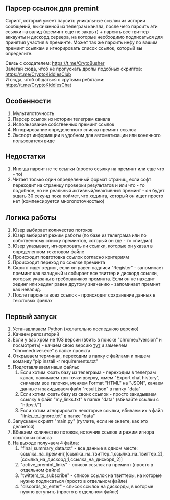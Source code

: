 ## Парсер ссылок для premint
Скрипт, который умеет парсить уникальные ссылки из истории сообщений,
выкачанной из телеграм канала, после чего парсить эти ссылки на валид
(преминт еще не закрыт) + парсить все твиттер аккаунты и дискорд сервера, на
которые необходимо подписаться для принятия участия в преминте. Может
так же парсить инфу по вашим преминт ссылкам и игнорировать
список ссылок, который вы определите.

Связь с создателем: https://t.me/CrytoBusher <br>
Залетай сюда, чтоб не пропускать дропы подобных скриптов: https://t.me/CryptoKiddiesClub <br>
И сюда, чтоб общаться с крутыми ребятами: https://t.me/CryptoKiddiesChat <br>

## Особенности
1. Мультипоточность
2. Парсер ссылок из истории телеграм канала
3. Использование собственных преминт ссылок
4. Игнорирование определенного списка преминт ссылок
5. Экспорт информации в удобном для автоматизации или конечного пользователя виде

## Недостатки
1. Иногда парсит не те ссылки (просто ссылку на преминт или еще что - то)
2. Читает только один определенный формат страниц, если софт переходит на страницу проверки результатов и или что - то подобное, но не реальный активный/неактивный преминт - он будет ждать 30 секунд пока поймет, что хединга, который он ищет просто нет (компенсируется многопоточностью)

## Логика работы
1. Юзер выбирает количество потоков
2. Юзер выбирает режим работы (по базе из телеграма или по собственному списку преминтов, который он где - то спиздил)
3. Юзер указывает, игнорировать ли ссылки, которые он указал в определенном текстовом файле
4. Происходит подготовка ссылок согласно критериям
5. Происходит переход по ссылке преминта
6. Скрипт ищет хединг, если он равен надписи "Register" - запоминает преминт как валидный и собирает все твиттер и дискорд ссылки, которые указаны в требованияюх преминта. Если он не находит хединг или хединг равен другому значению - запоминает преминт как невалид.
7. После парсинга всех ссылок - происходит сохранение данных в текстовых файлах

## Первый запуск
1. Устанавливаем Python (желательно последнюю версию)
2. Качаем репозиторий
3. Если у вас хром не 103 версии (вбить в поиске "chrome://version" и посмотреть) - качаем свою версию [тут](https://chromedriver.chromium.org/downloads) и заменяем "chromedriver.exe" в папке проекта
4. Открываем терминал, переходим в папку с файлами и пишем команду "pip install -r requirements.txt"
5. Подготавливаем наши файлы:
   1. Если хотим юзать базу из телеграма - переходим в телеграм канал, нажимаем три точки вверху, жмем "Export chat history", снимаем все галочки, меняем Format "HTML" на "JSON", качаем данные и закидываем файл "result.json" в папку "data"
   2. Если хотим юзать базу из своих ссылок - просто закидываем ссылку в файл "my_links.txt" в папке "data" (вбивайте ссылки с "https://")
   3. Если хотим игнорировать некоторые ссылки, вбиваем их в файл "links_to_ignore.txt" в папке "data"
6. Запускаем скрипт "main.py" (гуглите, если не знаете, как это делается)
7. Вбиваем количество потоков, источник ссылок и режим игнора ссылок из списка
8. На выходе получаем 4 файла:
   1. "final_summary_data.txt" - все данные в одном месте: ссылка_на_преминт,[ссылка_на_твиттер_1,ссылка_на_твиттер_2],[ссылка_на_дискорд_1,ссылка_на_дискорд_2]]
   2. "active_premint_links" - список ссылок на преминт (просто в отдельном файле)
   3. "twitters_to_subscribe" - список ссылок на твиттеры, на которые нужно подписаться (просто в отдельном файле)
   4. "discords_to_enter" - список ссылок на дискорды, в которые нужно вступить (просто в отдельном файле)

